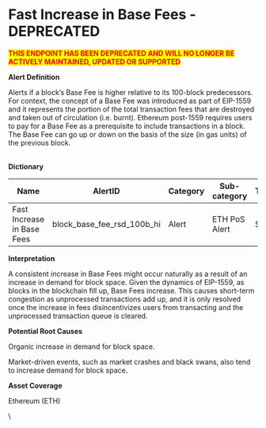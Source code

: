 # Fast Increase in Base Fees - DEPRECATED

<mark style="color:red;">**THIS ENDPOINT HAS BEEN DEPRECATED AND WILL NO LONGER BE ACTIVELY MAINTAINED, UPDATED OR SUPPORTED**</mark>

**Alert Definition**

Alerts if a block’s Base Fee is higher relative to its 100-block predecessors. For context, the concept of a Base Fee was introduced as part of EIP-1559 and it represents the portion of the total transaction fees that are destroyed and taken out of circulation (i.e. burnt). Ethereum post-1559 requires users to pay for a Base Fee as a prerequisite to include transactions in a block. The Base Fee can go up or down on the basis of the size (in gas units) of the previous block.

\
**Dictionary**

| Name                       | AlertID                         | Category | Sub-category  | Type | Unit | Interval |
| -------------------------- | ------------------------------- | -------- | ------------- | ---- | ---- | -------- |
| Fast Increase in Base Fees | block\_base\_fee\_rsd\_100b\_hi | Alert    | ETH PoS Alert | Sum  | Gas  | Ad hoc   |

**Interpretation**

A consistent increase in Base Fees might occur naturally as a result of an increase in demand for block space. Given the dynamics of EIP-1559, as blocks in the blockchain fill up, Base Fees increase. This causes short-term congestion as unprocessed transactions add up, and it is only resolved once the increase in fees disincentivizes users from transacting and the unprocessed transaction queue is cleared.

**Potential Root Causes**

Organic increase in demand for block space.

Market-driven events, such as market crashes and black swans, also tend to increase demand for block space.

**Asset Coverage**

Ethereum (ETH)

\
